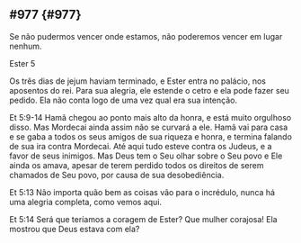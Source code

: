 ## #977 {#977}

Se não pudermos vencer onde estamos, não poderemos vencer em lugar nenhum.

Ester 5

Os três dias de jejum haviam terminado, e Ester entra no palácio, nos aposentos do rei. Para sua alegria, ele estende o cetro e ela pode fazer seu pedido. Ela não conta logo de uma vez qual era sua intenção.

Et 5:9-14 Hamã chegou ao ponto mais alto da honra, e está muito orgulhoso disso. Mas Mordecai ainda assim não se curvará a ele. Hamã vai para casa e se gaba a todos os seus amigos de sua riqueza e honra, e termina falando de sua ira contra Mordecai. Até aqui tudo esteve contra os Judeus, e a favor de seus inimigos. Mas Deus tem o Seu olhar sobre o Seu povo e Ele ainda os amava, apesar de terem perdido todos os direitos de serem chamados de Seu povo, por causa de sua desobediência.

Et 5:13 Não importa quão bem as coisas vão para o incrédulo, nunca há uma alegria completa, como vemos aqui.

Et 5:14 Será que teríamos a coragem de Ester? Que mulher corajosa! Ela mostrou que Deus estava com ela?